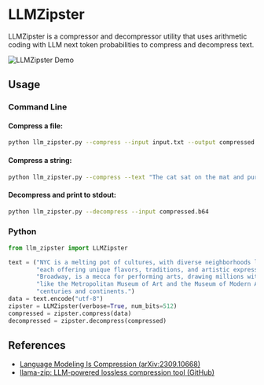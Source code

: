 # LLMZipster

LLMZipster is a compressor and decompressor utility that uses arithmetic coding with LLM next token probabilities to compress and decompress text. 

![LLMZipster Demo](t-rec_1.gif)

## Usage

### Command Line

#### Compress a file:
```bash
python llm_zipster.py --compress --input input.txt --output compressed.b64
```

#### Compress a string:
```bash
python llm_zipster.py --compress --text "The cat sat on the mat and purred." --output compressed.b64
```

#### Decompress and print to stdout:
```bash
python llm_zipster.py --decompress --input compressed.b64
```

### Python

```python
from llm_zipster import LLMZipster

text = ("NYC is a melting pot of cultures, with diverse neighborhoods like Chinatown, Little Italy, and Harlem "
        "each offering unique flavors, traditions, and artistic expressions. The city's theater district, "
        "Broadway, is a mecca for performing arts, drawing millions with its world-class productions. Museums "
        "like the Metropolitan Museum of Art and the Museum of Modern Art house invaluable collections spanning "
        "centuries and continents.")
data = text.encode("utf-8")
zipster = LLMZipster(verbose=True, num_bits=512)
compressed = zipster.compress(data)
decompressed = zipster.decompress(compressed)
```

## References

- [Language Modeling Is Compression (arXiv:2309.10668)](https://arxiv.org/abs/2309.10668)
- [llama-zip: LLM-powered lossless compression tool (GitHub)](https://github.com/AlexBuz/llama-zip)